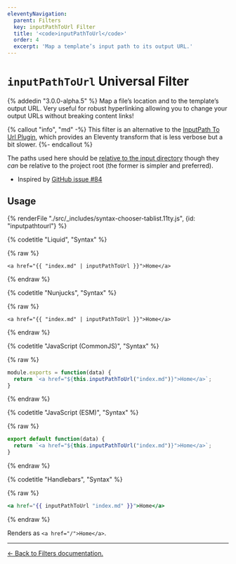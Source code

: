 ```yaml
---
eleventyNavigation:
  parent: Filters
  key: inputPathToUrl Filter
  title: '<code>inputPathToUrl</code>'
  order: 4
  excerpt: 'Map a template’s input path to its output URL.'
---
```

# `inputPathToUrl` Universal Filter

{% addedin "3.0.0-alpha.5" %} Map a file’s location and to the template’s output URL. Very useful for robust hyperlinking allowing you to change your output URLs without breaking content links!

{% callout "info", "md" -%}
This filter is an alternative to the [InputPath To Url Plugin](/docs/plugins/inputpath-to-url/), which provides an Eleventy transform that is less verbose but a bit slower.
{%- endcallout %}

The paths used here should be [relative to the input directory](/docs/config/#input-directory) though they _can_ be relative to the project root (the former is simpler and preferred).

* Inspired by <a href="https://github.com/11ty/eleventy/issues/84">GitHub issue #84</a>

## Usage

<is-land on:visible import="/js/seven-minute-tabs.js">
<seven-minute-tabs>
  {% renderFile "./src/_includes/syntax-chooser-tablist.11ty.js", {id: "inputpathtourl"} %}
  <div id="inputpathtourl-liquid" role="tabpanel">

{% codetitle "Liquid", "Syntax" %}

{% raw %}
```liquid
<a href="{{ "index.md" | inputPathToUrl }}">Home</a>
```
{% endraw %}

  </div>
  <div id="inputpathtourl-njk" role="tabpanel">

{% codetitle "Nunjucks", "Syntax" %}

{% raw %}
```jinja2
<a href="{{ "index.md" | inputPathToUrl }}">Home</a>
```
{% endraw %}

  </div>
  <div id="inputpathtourl-js" role="tabpanel">

{% codetitle "JavaScript (CommonJS)", "Syntax" %}

{% raw %}
```js
module.exports = function(data) {
  return `<a href="${this.inputPathToUrl("index.md")}">Home</a>`;
}
```
{% endraw %}

{% codetitle "JavaScript (ESM)", "Syntax" %}

{% raw %}
```js
export default function(data) {
  return `<a href="${this.inputPathToUrl("index.md")}">Home</a>`;
}
```
{% endraw %}

  </div>
  <div id="inputpathtourl-hbs" role="tabpanel">

{% codetitle "Handlebars", "Syntax" %}

{% raw %}
```hbs
<a href="{{ inputPathToUrl "index.md" }}">Home</a>
```
{% endraw %}

  </div>
</seven-minute-tabs>
</is-land>

Renders as `<a href="/">Home</a>`.

---

[← Back to Filters documentation.](/docs/filters/)
